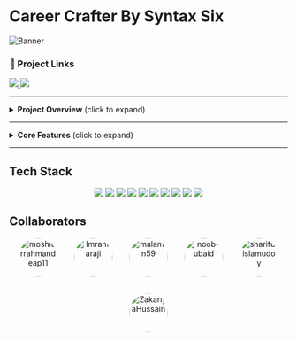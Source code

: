 # Career Crafter By Syntax Six

![Banner](https://i.postimg.cc/5N3MCpQh/career-Crafter-Picsart-Ai-Image-Enhancer.jpg)

<h3 align="left">🔗 Project Links</h3>

<p align="left">
  <a href="https://ai-powered-job-finding-web.vercel.app/">
    <img src="https://img.shields.io/badge/Live%20Site-000000?style=for-the-badge&logo=google-chrome&logoColor=white" />
  </a>
  <a href="https://github.com/moshiurrahmandeap11/ai-powered-job-finding-web" target="_blank">
    <img src="https://img.shields.io/badge/Client%20Repo-0A66C2?style=for-the-badge&logo=github&logoColor=white" />
  </a>
</p>

---

<details>
<summary><strong> Project Overview</strong> (click to expand)</summary>
<br>

## Project Overview

**Career Crafter** is an AI-powered professional networking platform inspired by LinkedIn. It combines social networking, career growth tools, and smart AI assistance to help users discover job opportunities, build resumes, enhance skills, and grow their professional network—all in one place. Users can create rich profiles, share posts, connect with other professionals, and get personalized AI recommendations for jobs, courses, and career paths.

### Why We Built This

In today’s competitive job market, finding relevant opportunities, building an optimized resume, and growing a professional network can be overwhelming. Career Crafter was built to solve these challenges by:  

- Providing **AI-powered job recommendations** tailored to skills, interests, and user activity.  
- Helping users **craft professional resumes and cover letters** effortlessly.  
- Offering **career guidance** with suggestions for courses and skills to boost growth.  
- Enabling seamless **networking and professional connections** with a LinkedIn-style feed and messaging system.  

Career Crafter aims to empower users to **accelerate their career journey** by merging networking, learning, and AI-driven insights in a single platform.

</details>



---

<details>
<summary><strong>Core Features</strong> (click to expand)</summary>
<br>

## AI-Powered Features

- **AI Job Matching:** Smart career recommendations based on user profile, skills, and interests
- **AI Resume Builder:** Auto-generate optimized resume & cover letters
- **AI Interview Assistant:** Mock interviews with instant feedback
- **AI Content Assistant:** Smart post suggestions, grammar fixes, trending topic ideas
- **Career Path Guidance:** AI suggests next skill/course to learn for growth

### User & Profile

- User Authentication (Email, Social Login, JWT)
- Profile Creation & Customization (photo, banner, bio, skills, education, experience)
- Follow / Connect System
- Profile View Tracking

### Posts & Feed

- Create, Edit, Delete Posts (text, image, video, links)
- Like, Comment, Share
- Rich Media Preview (YouTube, articles, etc.)
- Personalized News Feed Algorithm

### Messaging & Communication

- Real-time Chat (one-to-one & group)
- End-to-End Encrypted Messaging
- Audio/Video Calls
- Typing Indicator, Online Status, Read Receipts

### Jobs & Opportunities

- Job Posting by Companies
- **AI-Powered Job Recommendations** (based on skills, interests, and activity)
- Easy Apply System with Resume/CV
- Job Filters (location, salary, remote/hybrid, etc.)

### Learning & Growth

- LinkedIn Learning–style Course Section
- Course Recommendations (AI-based career growth suggestions)
- Progress Tracking & Certificates

### Company Pages

- Create & Manage Company Profiles
- Showcase Products, Services, and Open Positions
- Follower System for Companies

### Notifications

- Real-time Notifications (connection requests, likes, comments, jobs, etc.)
- Email + In-app Notification System

</details>

---

## Tech Stack

<p align="center">
  <img src="https://img.shields.io/badge/Next.js-000000?style=for-the-badge&logo=next.js&logoColor=white" />
  <img src="https://img.shields.io/badge/React-61DAFB?style=for-the-badge&logo=react&logoColor=black" />
<img src="https://img.shields.io/badge/JavaScript-F7DF1E?style=for-the-badge&logo=javascript&logoColor=black" />
  <img src="https://img.shields.io/badge/Express-000000?style=for-the-badge&logo=express&logoColor=white" />
  <img src="https://img.shields.io/badge/Node.js-339933?style=for-the-badge&logo=node.js&logoColor=white" />
  <img src="https://img.shields.io/badge/MongoDB-47A248?style=for-the-badge&logo=mongodb&logoColor=white" />
  <img src="https://img.shields.io/badge/Socket.io-010101?style=for-the-badge&logo=socket.io&logoColor=white" />
  <img src="https://img.shields.io/badge/TailwindCSS-38B2AC?style=for-the-badge&logo=tailwind-css&logoColor=white" />
  <img src="https://img.shields.io/badge/ShadcnUI-0D9488?style=for-the-badge&logo=daisyui&logoColor=white" />
  <img src="https://img.shields.io/badge/Vercel-000000?style=for-the-badge&logo=vercel&logoColor=white" />
</p>


##  Collaborators

<p align="center" style="display:flex; flex-wrap: wrap; justify-content:center; gap:30px;">
  <a href="https://github.com/moshiurrahmandeap11" target="_blank">
    <img src="https://github.com/moshiurrahmandeap11.png" width="70" height="70" alt="moshiurrahmandeap11" style="border-radius:50%; object-fit:cover;" />
  </a>
  <a href="https://github.com/Imranfaraji" target="_blank">
    <img src="https://github.com/Imranfaraji.png" width="70" height="70" alt="Imranfaraji" style="border-radius:50%; object-fit:cover;" />
  </a>
  <a href="https://github.com/malamin59" target="_blank">
    <img src="https://github.com/malamin59.png" width="70" height="70" alt="malamin59" style="border-radius:50%; object-fit:cover;" />
  </a>
  <a href="https://github.com/noob-ubaid" target="_blank">
    <img src="https://github.com/noob-ubaid.png" width="70" height="70" alt="noob-ubaid" style="border-radius:50%; object-fit:cover;" />
  </a>
  <a href="https://github.com/sharifulislamudoy" target="_blank">
    <img src="https://github.com/sharifulislamudoy.png" width="70" height="70" alt="sharifulislamudoy" style="border-radius:50%; object-fit:cover;" />
  </a>
  <a href="https://github.com/ZakariyaHussain" target="_blank">
    <img src="https://github.com/ZakariyaHussain.png" width="70" height="70" alt="ZakariyaHussain" style="border-radius:50%; object-fit:cover;" />
  </a>
</p>
